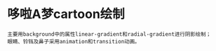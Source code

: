 # 哆啦A梦cartoon绘制
    主要用background中的属性linear-gradient和radial-gradient进行阴影绘制；
    眼睛、铃铛及鼻子采用animation和transition动画。
